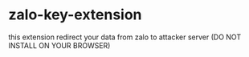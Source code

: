 # zalo-key-extension
 this extension redirect your data from zalo to attacker server (DO NOT INSTALL ON YOUR BROWSER)
